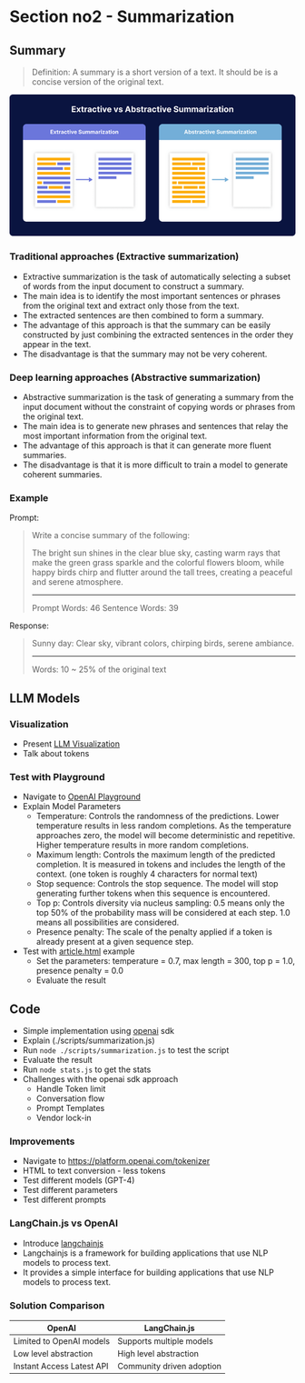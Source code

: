 # Section no2 - Summarization

## Summary

> Definition: A summary is a short version of a text. It should be is a concise version of the original text.

![Summarization](./assets/summarization.png)

### Traditional approaches (Extractive summarization)

- Extractive summarization is the task of automatically selecting a subset of words from the input document to construct a summary.
- The main idea is to identify the most important sentences or phrases from the original text and extract only those from the text.
- The extracted sentences are then combined to form a summary.
- The advantage of this approach is that the summary can be easily constructed by just combining the extracted sentences in the order they appear in the text.
- The disadvantage is that the summary may not be very coherent.

### Deep learning approaches (Abstractive summarization)

- Abstractive summarization is the task of generating a summary from the input document without the constraint of copying words or phrases from the original text.
- The main idea is to generate new phrases and sentences that relay the most important information from the original text.
- The advantage of this approach is that it can generate more fluent summaries.
- The disadvantage is that it is more difficult to train a model to generate coherent summaries.

### Example

Prompt:

> Write a concise summary of the following:
> 
> The bright sun shines in the clear blue sky, casting warm rays that make the green grass sparkle and the colorful flowers bloom, while happy birds chirp and flutter around the tall trees, creating a peaceful and serene atmosphere.
>
> ----
> Prompt Words: 46
> Sentence Words: 39

Response:

> Sunny day: Clear sky, vibrant colors, chirping birds, serene ambiance.
>
> ----
> Words: 10 ~ 25% of the original text

## LLM Models

### Visualization

- Present [LLM Visualization](https://bbycroft.net/llm)
- Talk about tokens

### Test with Playground

- Navigate to [OpenAI Playground](https://platform.openai.com/playground?mode=chat&model=gpt-3.5-turbo)
- Explain Model Parameters
  - Temperature: Controls the randomness of the predictions. Lower temperature results in less random completions. As the temperature approaches zero, the model will become deterministic and repetitive. Higher temperature results in more random completions.
  - Maximum length: Controls the maximum length of the predicted completion. It is measured in tokens and includes the length of the context. (one token is roughly 4 characters for normal text)
  - Stop sequence: Controls the stop sequence. The model will stop generating further tokens when this sequence is encountered.
  - Top p: Controls diversity via nucleus sampling: 0.5 means only the top 50% of the probability mass will be considered at each step. 1.0 means all possibilities are considered.
  - Presence penalty: The scale of the penalty applied if a token is already present at a given sequence step.
- Test with [article.html](./scripts/article.html) example
  - Set the parameters: temperature = 0.7, max length = 300, top p = 1.0, presence penalty = 0.0
  - Evaluate the result

## Code

- Simple implementation using [openai](https://www.npmjs.com/package/openai) sdk
- Explain (./scripts/summarization.js)
- Run `node ./scripts/summarization.js` to test the script
- Evaluate the result
- Run `node stats.js` to get the stats
- Challenges with the openai sdk approach
  - Handle Token limit
  - Conversation flow
  - Prompt Templates
  - Vendor lock-in

### Improvements

- Navigate to https://platform.openai.com/tokenizer
- HTML to text conversion - less tokens
- Test different models (GPT-4)
- Test different parameters
- Test different prompts

### LangChain.js vs OpenAI

- Introduce [langchainjs](https://www.npmjs.com/package/langchain)
- Langchainjs is a framework for building applications that use NLP models to process text.
- It provides a simple interface for building applications that use NLP models to process text.

### Solution Comparison

| OpenAI                    | LangChain.js              |
| ------------------------- | ------------------------- |
| Limited to OpenAI models  | Supports multiple models  |
| Low level abstraction     | High level abstraction    |
| Instant Access Latest API | Community driven adoption |